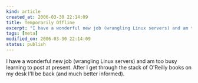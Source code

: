 ```yaml
--- 
kind: article
created_at: 2006-03-30 22:14:09
title: Temporarily Offline
excerpt: "I have a wonderful new job (wrangling Linux servers) and am too busy learning to post at present. After I get through the stack of O'Reilly books on my desk I'll be back (and much better informed). "
tags: [meta]
modified_on: 2006-03-30 22:14:09
status: publish
---
```


I have a wonderful new job (wrangling Linux servers) and am too busy learning to post at present. After I get through the stack of O'Reilly books on my desk I'll be back (and much better informed). 